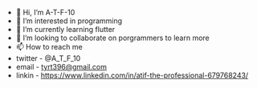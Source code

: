 - 👋 Hi, I’m A-T-F-10 
- 👀 I’m interested in programming
- 🌱 I’m currently learning flutter 
- 💞️ I’m looking to collaborate on porgrammers to learn more
- 📫 How to reach me  
- twitter - @A_T_F_10
- email - tyrt396@gmail.com
- linkin - https://www.linkedin.com/in/atif-the-professional-679768243/

<!---
A-T-F-10/A-T-F-10 is a ✨ special ✨ repository because its `README.md` (this file) appears on your GitHub profile.
You can click the Preview link to take a look at your changes.
--->
